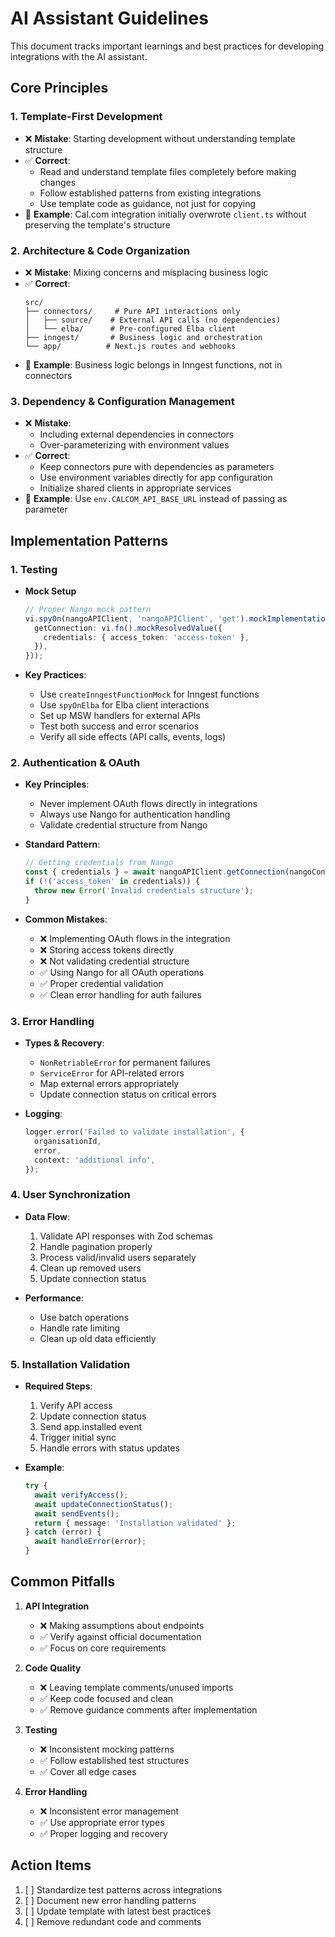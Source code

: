 # AI Assistant Guidelines

This document tracks important learnings and best practices for developing integrations with the AI assistant.

## Core Principles

### 1. Template-First Development

- ❌ **Mistake**: Starting development without understanding template structure
- ✅ **Correct**:
  - Read and understand template files completely before making changes
  - Follow established patterns from existing integrations
  - Use template code as guidance, not just for copying
- 📝 **Example**: Cal.com integration initially overwrote `client.ts` without preserving the template's structure

### 2. Architecture & Code Organization

- ❌ **Mistake**: Mixing concerns and misplacing business logic
- ✅ **Correct**:
  ```
  src/
  ├── connectors/     # Pure API interactions only
  │   ├── source/    # External API calls (no dependencies)
  │   └── elba/      # Pre-configured Elba client
  ├── inngest/       # Business logic and orchestration
  └── app/          # Next.js routes and webhooks
  ```
- 📝 **Example**: Business logic belongs in Inngest functions, not in connectors

### 3. Dependency & Configuration Management

- ❌ **Mistake**:
  - Including external dependencies in connectors
  - Over-parameterizing with environment values
- ✅ **Correct**:
  - Keep connectors pure with dependencies as parameters
  - Use environment variables directly for app configuration
  - Initialize shared clients in appropriate services
- 📝 **Example**: Use `env.CALCOM_API_BASE_URL` instead of passing as parameter

## Implementation Patterns

### 1. Testing

- **Mock Setup**

  ```typescript
  // Proper Nango mock pattern
  vi.spyOn(nangoAPIClient, 'nangoAPIClient', 'get').mockImplementation(() => ({
    getConnection: vi.fn().mockResolvedValue({
      credentials: { access_token: 'access-token' },
    }),
  }));
  ```

- **Key Practices**:
  - Use `createInngestFunctionMock` for Inngest functions
  - Use `spyOnElba` for Elba client interactions
  - Set up MSW handlers for external APIs
  - Test both success and error scenarios
  - Verify all side effects (API calls, events, logs)

### 2. Authentication & OAuth

- **Key Principles**:

  - Never implement OAuth flows directly in integrations
  - Always use Nango for authentication handling
  - Validate credential structure from Nango

- **Standard Pattern**:

  ```typescript
  // Getting credentials from Nango
  const { credentials } = await nangoAPIClient.getConnection(nangoConnectionId);
  if (!('access_token' in credentials)) {
    throw new Error('Invalid credentials structure');
  }
  ```

- **Common Mistakes**:
  - ❌ Implementing OAuth flows in the integration
  - ❌ Storing access tokens directly
  - ❌ Not validating credential structure
  - ✅ Using Nango for all OAuth operations
  - ✅ Proper credential validation
  - ✅ Clean error handling for auth failures

### 3. Error Handling

- **Types & Recovery**:

  - `NonRetriableError` for permanent failures
  - `ServiceError` for API-related errors
  - Map external errors appropriately
  - Update connection status on critical errors

- **Logging**:
  ```typescript
  logger.error('Failed to validate installation', {
    organisationId,
    error,
    context: 'additional info',
  });
  ```

### 4. User Synchronization

- **Data Flow**:

  1. Validate API responses with Zod schemas
  2. Handle pagination properly
  3. Process valid/invalid users separately
  4. Clean up removed users
  5. Update connection status

- **Performance**:
  - Use batch operations
  - Handle rate limiting
  - Clean up old data efficiently

### 5. Installation Validation

- **Required Steps**:

  1. Verify API access
  2. Update connection status
  3. Send app.installed event
  4. Trigger initial sync
  5. Handle errors with status updates

- **Example**:
  ```typescript
  try {
    await verifyAccess();
    await updateConnectionStatus();
    await sendEvents();
    return { message: 'Installation validated' };
  } catch (error) {
    await handleError(error);
  }
  ```

## Common Pitfalls

1. **API Integration**

   - ❌ Making assumptions about endpoints
   - ✅ Verify against official documentation
   - ✅ Focus on core requirements

2. **Code Quality**

   - ❌ Leaving template comments/unused imports
   - ✅ Keep code focused and clean
   - ✅ Remove guidance comments after implementation

3. **Testing**

   - ❌ Inconsistent mocking patterns
   - ✅ Follow established test structures
   - ✅ Cover all edge cases

4. **Error Handling**
   - ❌ Inconsistent error management
   - ✅ Use appropriate error types
   - ✅ Proper logging and recovery

## Action Items

1. [ ] Standardize test patterns across integrations
2. [ ] Document new error handling patterns
3. [ ] Update template with latest best practices
4. [ ] Remove redundant code and comments
